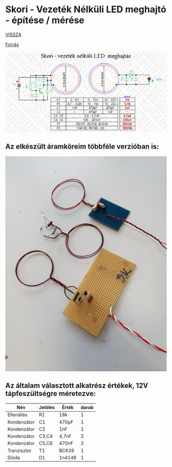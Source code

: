 # Skori - Vezeték Nélküli LED meghajtó - építése / mérése

[VISSZA](https://sandorpeteer.github.io/portfolio/)

[Forrás](http://skory.gylcomp.hu/kapcs/kapcs.html)



![kapcsolasirajz](vez_led.gif "kapcsolási rajz")



## Az elkészült áramköreim többféle verzióban is:

![fenykep](kesz.jpg "Az elkészült kapcsolás")

## Az általam választott alkatrész értékek, 12V tápfeszültségre méretezve:

|Név|Jelölés|Érték|darab|
|----|----|----|------|
|Ellenállás|R1|18k|1|
|Kondenzátor|C1|470pF|1|
|Kondenzátor|C2|1nF|1|
|Kondenzátor|C3,C4|4,7nF|2|
|Kondenzátor|C5,C6|470nF|2|
|Tranzisztor|T1|BC639|1|
|Dióda|D1|1n4148|1|
